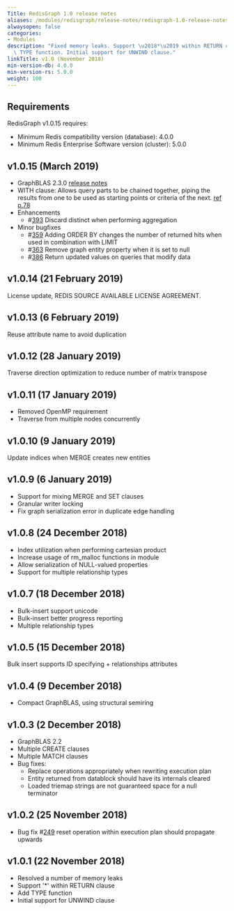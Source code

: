 ```yaml
---
Title: RedisGraph 1.0 release notes
aliases: /modules/redisgraph/release-notes/redisgraph-1.0-release-notes/
alwaysopen: false
categories:
- Modules
description: "Fixed memory leaks. Support \u2018*\u2019 within RETURN clause. Added\
  \ TYPE function. Initial support for UNWIND clause."
linkTitle: v1.0 (November 2018)
min-version-db: 4.0.0
min-version-rs: 5.0.0
weight: 100
---
```

## Requirements

RedisGraph v1.0.15 requires:

- Minimum Redis compatibility version (database): 4.0.0
- Minimum Redis Enterprise Software version (cluster): 5.0.0

## v1.0.15 (March 2019)

- GraphBLAS 2.3.0 [release notes](https://github.com/RedisLabsModules/RedisGraph/pull/390#issuecomment-470620353)
- WITH clause: Allows query parts to be chained together, piping the results from one to be used as starting points or criteria of the next. [ref p.78](https://s3.amazonaws.com/artifacts.opencypher.org/openCypher9.pdf)
- Enhancements
    - #[393](https://github.com/RedisGraph/RedisGraph/issues/393) Discard distinct when performing aggregation
- Minor bugfixes
    - #[359](https://github.com/RedisGraph/RedisGraph/issues/359) Adding ORDER BY changes the number of returned hits when used in combination with LIMIT
    - #[363](https://github.com/RedisGraph/RedisGraph/issues/363) Remove graph entity property when it is set to null
    - #[386](https://github.com/RedisGraph/RedisGraph/issues/386) Return updated values on queries that modify data

## v1.0.14 (21 February 2019)

License update, REDIS SOURCE AVAILABLE LICENSE AGREEMENT.

## v1.0.13 (6 February 2019)

Reuse attribute name to avoid duplication

## v1.0.12 (28 January 2019)

Traverse direction optimization to reduce number of matrix transpose

## v1.0.11 (17 January 2019)

- Removed OpenMP requirement
- Traverse from multiple nodes concurrently

## v1.0.10 (9 January 2019)

Update indices when MERGE creates new entities

## v1.0.9 (6 January 2019)

- Support for mixing MERGE and SET clauses
- Granular writer locking
- Fix graph serialization error in duplicate edge handling

## v1.0.8 (24 December 2018)

- Index utilization when performing cartesian product
- Increase usage of rm_malloc functions in module
- Allow serialization of NULL-valued properties
- Support for multiple relationship types

## v1.0.7 (18 December 2018)

- Bulk-insert support unicode
- Bulk-insert better progress reporting
- Multiple relationship types

## v1.0.5 (15 December 2018)

Bulk insert supports ID specifying + relationships attributes

## v1.0.4 (9 December 2018)

- Compact GraphBLAS, using structural semiring

## v1.0.3 (2 December 2018)

- GraphBLAS 2.2
- Multiple CREATE clauses
- Multiple MATCH clauses
- Bug fixes:
    - Replace operations appropriately when rewriting execution plan
    - Entity returned from datablock should have its internals cleared
    - Loaded triemap strings are not guaranteed space for a null terminator

## v1.0.2 (25 November 2018)

- Bug fix #[249](https://github.com/RedisGraph/RedisGraph/issues/249) reset operation within execution plan should propagate upwards

## v1.0.1 (22 November 2018)

- Resolved a number of memory leaks
- Support '*' within RETURN clause
- Add TYPE function
- Initial support for UNWIND clause
